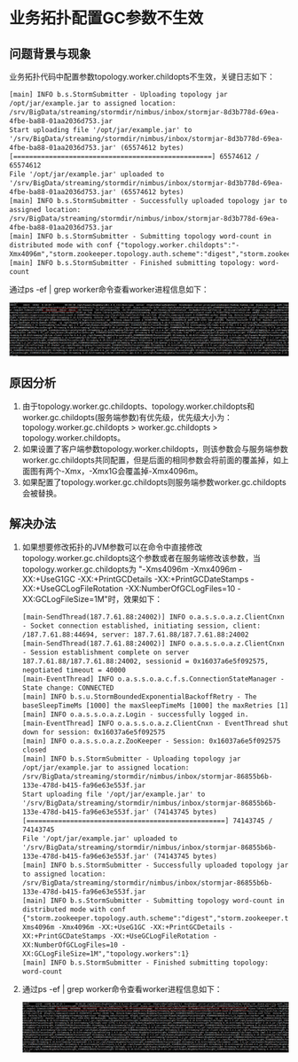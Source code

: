# 业务拓扑配置GC参数不生效<a name="ZH-CN_TOPIC_0183502590"></a>

## 问题背景与现象<a name="zh-cn_topic_0167275339_section12510183122915"></a>

业务拓扑代码中配置参数topology.worker.childopts不生效，关键日志如下：

```
[main] INFO b.s.StormSubmitter - Uploading topology jar /opt/jar/example.jar to assigned location: /srv/BigData/streaming/stormdir/nimbus/inbox/stormjar-8d3b778d-69ea-4fbe-ba88-01aa2036d753.jar
Start uploading file '/opt/jar/example.jar' to '/srv/BigData/streaming/stormdir/nimbus/inbox/stormjar-8d3b778d-69ea-4fbe-ba88-01aa2036d753.jar' (65574612 bytes)
[==================================================] 65574612 / 65574612
File '/opt/jar/example.jar' uploaded to '/srv/BigData/streaming/stormdir/nimbus/inbox/stormjar-8d3b778d-69ea-4fbe-ba88-01aa2036d753.jar' (65574612 bytes)
[main] INFO b.s.StormSubmitter - Successfully uploaded topology jar to assigned location: /srv/BigData/streaming/stormdir/nimbus/inbox/stormjar-8d3b778d-69ea-4fbe-ba88-01aa2036d753.jar
[main] INFO b.s.StormSubmitter - Submitting topology word-count in distributed mode with conf {"topology.worker.childopts":"-Xmx4096m","storm.zookeeper.topology.auth.scheme":"digest","storm.zookeeper.topology.auth.payload":"-5915065013522446406:-6421330379815193999","topology.workers":1}
[main] INFO b.s.StormSubmitter - Finished submitting topology: word-count
```

通过ps -ef | grep worker命令查看worker进程信息如下：

![](figures/zh-cn_image_0167276209.png)

## 原因分析<a name="zh-cn_topic_0167275339_section115913122917"></a>

1.  由于topology.worker.gc.childopts、topology.worker.childopts和worker.gc.childopts\(服务端参数\)有优先级，优先级大小为：topology.worker.gc.childopts \> worker.gc.childopts \> topology.worker.childopts。
2.  如果设置了客户端参数topology.worker.childopts，则该参数会与服务端参数worker.gc.childopts共同配置，但是后面的相同参数会将前面的覆盖掉，如上面图有两个-Xmx，-Xmx1G会覆盖掉-Xmx4096m。
3.  如果配置了topology.worker.gc.childopts则服务端参数worker.gc.childopts会被替换。

## 解决办法<a name="zh-cn_topic_0167275339_section125121723202911"></a>

1.  如果想要修改拓扑的JVM参数可以在命令中直接修改topology.worker.gc.childopts这个参数或者在服务端修改该参数，当topology.worker.gc.childopts为 "-Xms4096m -Xmx4096m -XX:+UseG1GC -XX:+PrintGCDetails -XX:+PrintGCDateStamps -XX:+UseGCLogFileRotation -XX:NumberOfGCLogFiles=10 -XX:GCLogFileSize=1M"时，效果如下：

    ```
    [main-SendThread(187.7.61.88:24002)] INFO o.a.s.s.o.a.z.ClientCnxn - Socket connection established, initiating session, client: /187.7.61.88:44694, server: 187.7.61.88/187.7.61.88:24002
    [main-SendThread(187.7.61.88:24002)] INFO o.a.s.s.o.a.z.ClientCnxn - Session establishment complete on server 187.7.61.88/187.7.61.88:24002, sessionid = 0x16037a6e5f092575, negotiated timeout = 40000
    [main-EventThread] INFO o.a.s.s.o.a.c.f.s.ConnectionStateManager - State change: CONNECTED
    [main] INFO b.s.u.StormBoundedExponentialBackoffRetry - The baseSleepTimeMs [1000] the maxSleepTimeMs [1000] the maxRetries [1]
    [main] INFO o.a.s.s.o.a.z.Login - successfully logged in.
    [main-EventThread] INFO o.a.s.s.o.a.z.ClientCnxn - EventThread shut down for session: 0x16037a6e5f092575
    [main] INFO o.a.s.s.o.a.z.ZooKeeper - Session: 0x16037a6e5f092575 closed
    [main] INFO b.s.StormSubmitter - Uploading topology jar /opt/jar/example.jar to assigned location: /srv/BigData/streaming/stormdir/nimbus/inbox/stormjar-86855b6b-133e-478d-b415-fa96e63e553f.jar
    Start uploading file '/opt/jar/example.jar' to '/srv/BigData/streaming/stormdir/nimbus/inbox/stormjar-86855b6b-133e-478d-b415-fa96e63e553f.jar' (74143745 bytes)
    [==================================================] 74143745 / 74143745
    File '/opt/jar/example.jar' uploaded to '/srv/BigData/streaming/stormdir/nimbus/inbox/stormjar-86855b6b-133e-478d-b415-fa96e63e553f.jar' (74143745 bytes)
    [main] INFO b.s.StormSubmitter - Successfully uploaded topology jar to assigned location: /srv/BigData/streaming/stormdir/nimbus/inbox/stormjar-86855b6b-133e-478d-b415-fa96e63e553f.jar
    [main] INFO b.s.StormSubmitter - Submitting topology word-count in distributed mode with conf {"storm.zookeeper.topology.auth.scheme":"digest","storm.zookeeper.topology.auth.payload":"-7360002804241426074:-6868950379453400421","topology.worker.gc.childopts":"-Xms4096m -Xmx4096m -XX:+UseG1GC -XX:+PrintGCDetails -XX:+PrintGCDateStamps -XX:+UseGCLogFileRotation -XX:NumberOfGCLogFiles=10 -XX:GCLogFileSize=1M","topology.workers":1}
    [main] INFO b.s.StormSubmitter - Finished submitting topology: word-count
    ```

2.  通过ps -ef | grep worker命令查看worker进程信息如下：

    ![](figures/zh-cn_image_0167276533.png)


